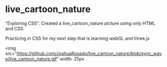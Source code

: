 # live_cartoon_nature
"Exploring CSS". Created a live_cartoon_nature picture using only HTML and CSS. 

Practicing in CSS for my next step that is learning webGL and three.js


<img src="https://github.com/JoshuaRosado/live_cartoon_nature/blob/sync_wave/live_cartoon_nature.gif" width: 25px
